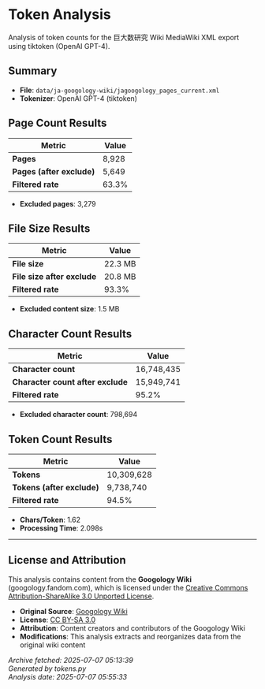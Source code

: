 # Token Analysis

Analysis of token counts for the 巨大数研究 Wiki MediaWiki XML export using tiktoken (OpenAI GPT-4).

## Summary

- **File**: `data/ja-googology-wiki/jagoogology_pages_current.xml`
- **Tokenizer**: OpenAI GPT-4 (tiktoken)

## Page Count Results

| Metric | Value |
|--------|-------|
| **Pages** | 8,928 |
| **Pages (after exclude)** | 5,649 |
| **Filtered rate** | 63.3% |

- **Excluded pages**: 3,279

## File Size Results

| Metric | Value |
|--------|-------|
| **File size** | 22.3 MB |
| **File size after exclude** | 20.8 MB |
| **Filtered rate** | 93.3% |

- **Excluded content size**: 1.5 MB

## Character Count Results

| Metric | Value |
|--------|-------|
| **Character count** | 16,748,435 |
| **Character count after exclude** | 15,949,741 |
| **Filtered rate** | 95.2% |

- **Excluded character count**: 798,694

## Token Count Results

| Metric | Value |
|--------|-------|
| **Tokens** | 10,309,628 |
| **Tokens (after exclude)** | 9,738,740 |
| **Filtered rate** | 94.5% |

- **Chars/Token**: 1.62
- **Processing Time**: 2.098s

---

## License and Attribution

This analysis contains content from the **Googology Wiki** (googology.fandom.com), which is licensed under the [Creative Commons Attribution-ShareAlike 3.0 Unported License](https://creativecommons.org/licenses/by-sa/3.0/).

- **Original Source**: [Googology Wiki](https://googology.fandom.com)
- **License**: [CC BY-SA 3.0](https://creativecommons.org/licenses/by-sa/3.0/)
- **Attribution**: Content creators and contributors of the Googology Wiki
- **Modifications**: This analysis extracts and reorganizes data from the original wiki content

*Archive fetched: 2025-07-07 05:13:39*  
*Generated by tokens.py*  
*Analysis date: 2025-07-07 05:55:33*
